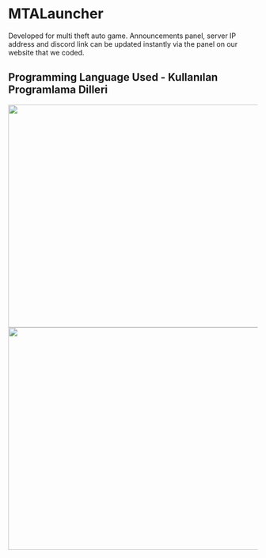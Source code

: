 # MTALauncher
Developed for multi theft auto game. Announcements panel, server IP address and discord link can be updated instantly via the panel on our website that we coded.


## Programming Language Used - Kullanılan Programlama Dilleri

<a href="https://talasweb.com/cloud/photo/client1.png"><img height="450" width="800" src="https://talasweb.com/cloud/photo/client1.png" align="left" /></a>
<a href="https://talasweb.com/cloud/photo/client2.png"><img height="450" width="800" src="https://talasweb.com/cloud/photo/client2.png" align="left" /></a>
<br/>
<br/>
